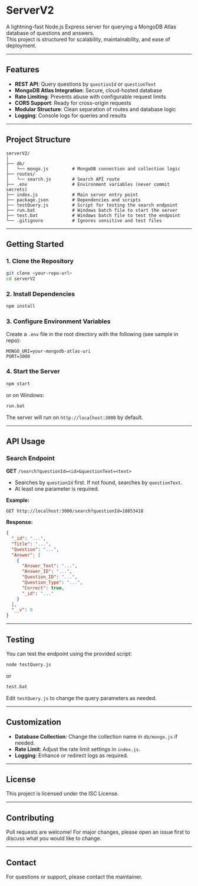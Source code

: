 # ServerV2

A lightning-fast Node.js Express server for querying a MongoDB Atlas database of questions and answers.  
This project is structured for scalability, maintainability, and ease of deployment.

---

## Features

- **REST API**: Query questions by `questionId` or `questionText`
- **MongoDB Atlas Integration**: Secure, cloud-hosted database
- **Rate Limiting**: Prevents abuse with configurable request limits
- **CORS Support**: Ready for cross-origin requests
- **Modular Structure**: Clean separation of routes and database logic
- **Logging**: Console logs for queries and results

---

## Project Structure

```
serverV2/
│
├── db/
│   └── mongo.js         # MongoDB connection and collection logic
├── routes/
│   └── search.js        # Search API route
├── .env                 # Environment variables (never commit secrets)
├── index.js             # Main server entry point
├── package.json         # Dependencies and scripts
├── testQuery.js         # Script for testing the search endpoint
├── run.bat              # Windows batch file to start the server
├── test.bat             # Windows batch file to test the endpoint
└── .gitignore           # Ignores sensitive and test files
```

---

## Getting Started

### 1. Clone the Repository

```sh
git clone <your-repo-url>
cd serverV2
```

### 2. Install Dependencies

```sh
npm install
```

### 3. Configure Environment Variables

Create a `.env` file in the root directory with the following (see sample in repo):

```
MONGO_URI=your-mongodb-atlas-uri
PORT=3000
```

### 4. Start the Server

```sh
npm start
```
or on Windows:
```sh
run.bat
```

The server will run on `http://localhost:3000` by default.

---

## API Usage

### Search Endpoint

**GET** `/search?questionId=<id>&questionText=<text>`

- Searches by `questionId` first. If not found, searches by `questionText`.
- At least one parameter is required.

**Example:**
```
GET http://localhost:3000/search?questionId=18853418
```

**Response:**
```json
{
  "_id": "...",
  "Title": "...",
  "Question": "...",
  "Answer": [
    {
      "Answer_Text": "...",
      "Answer_ID": "...",
      "Question_ID": "...",
      "Question_Type": "...",
      "Correct": true,
      "_id": "..."
    }
  ],
  "__v": 0
}
```

---

## Testing

You can test the endpoint using the provided script:

```sh
node testQuery.js
```
or
```sh
test.bat
```

Edit `testQuery.js` to change the query parameters as needed.

---

## Customization

- **Database Collection**: Change the collection name in `db/mongo.js` if needed.
- **Rate Limit**: Adjust the rate limit settings in `index.js`.
- **Logging**: Enhance or redirect logs as required.

---

## License

This project is licensed under the ISC License.

---

## Contributing

Pull requests are welcome! For major changes, please open an issue first to discuss what you would like to change.

---

## Contact

For questions or support, please contact the maintainer.
